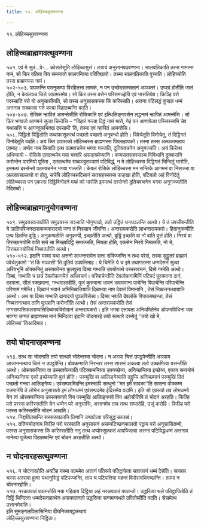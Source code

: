 ```yaml
---
title: १२. लोहिच्चसुत्तवण्णना

---
```

१२. लोहिच्चसुत्तवण्णना  


## लोहिच्चब्राह्मणवत्थुवण्णना

५०१. एवं मे सुतं…पे॰… कोसलेसूति लोहिच्चसुत्तं। तत्रायं अनुत्तानपदवण्णना। सालवतिकाति तस्स गामस्स नामं, सो किर वतिया विय समन्ततो सालपन्तिया परिक्खित्तो। तस्मा सालवतिकाति वुच्चति। लोहिच्चोति तस्स ब्राह्मणस्स नामं।  
५०२-५०३. पापकन्ति परानुकम्पा विरहितत्ता लामकं, न पन उच्छेदसस्सतानं अञ्ञतरं। उप्पन्नं होतीति जातं होति, न केवलञ्च चित्ते जातमत्तमेव। सो किर तस्स वसेन परिसमज्झेपि एवं भासतियेव। किञ्हि परो परस्साति परो यो अनुसासीयति, सो तस्स अनुसासकस्स किं करिस्सति। अत्तना पटिलद्धं कुसलं धम्मं अत्तनाव सक्कत्वा गरुं कत्वा विहातब्बन्ति वदति।  
५०४-४०७. रोसिकं न्हापितं आमन्तेसीति रोसिकाति एवं इत्थिलिङ्गवसेन लद्धनामं न्हापितं आमन्तेसि। सो किर भगवतो आगमनं सुत्वा चिन्तेसि – ‘‘विहारं गन्त्वा दिट्ठं नामं भारो, गेहं पन आणापेत्वा पस्सिस्सामि चेव यथासत्ति च आगन्तुकभिक्खं दस्सामी’’ति, तस्मा एवं न्हापितं आमन्तेसि।  
५०८. पिट्ठितो पिट्ठितोति कथाफासुकत्थं पच्छतो पच्छतो अनुबन्धो होति। विवेचेतूति विमोचेतु, तं दिट्ठिगतं विनोदेतूति वदति। अयं किर उपासको लोहिच्चस्स ब्राह्मणस्स पियसहायको। तस्मा तस्स अत्थकामताय एवमाह। अप्पेव नाम सियाति एत्थ पठमवचनेन भगवा गज्जति, दुतियवचनेन अनुगज्जति। अयं किरेत्थ अधिप्पायो – रोसिके एतदत्थमेव मया चत्तारि असङ्ख्येय्यानि। कप्पसतसहस्सञ्च विविधानि दुक्करानि करोन्तेन पारमियो पूरिता , एतदत्थमेव सब्बञ्ञुतञ्ञाणं पटिविद्धं, न मे लोहिच्चस्स दिट्ठिगतं भिन्दितुं भारोति, इममत्थं दस्सेन्तो पठमवचनेन भगवा गज्जति। केवलं रोसिके लोहिच्चस्स मम सन्तिके आगमनं वा निसज्जा वा अल्लापसल्लापो वा होतु, सचेपि लोहिच्चसदिसानं सतसहस्सस्स कङ्खा होति, पटिबलो अहं विनोदेतुं लोहिच्चस्स पन एकस्स दिट्ठिविनोदने मय्हं को भारोति इममत्थं दस्सेन्तो दुतियवचनेन भगवा अनुगज्जतीति वेदितब्बो।  


## लोहिच्चब्राह्मणानुयोगवण्णना

५०९. समुदयसञ्जातीति समुदयस्स सञ्जाति भोगुप्पादो, ततो उट्ठितं धनधञ्ञन्ति अत्थो। ये तं उपजीवन्तीति ये ञातिपरिजनदासकम्मकरादयो जना तं निस्साय जीवन्ति। अन्तरायकरोति लाभन्तरायकरो। हितानुकम्पीति एत्थ हितन्ति वुड्ढि। अनुकम्पतीति अनुकम्पी, इच्छतीति अत्थो, वुड्ढिं इच्छति वा नो वाति वुत्तं होति। निरयं वा तिरच्छानयोनिं वाति सचे सा मिच्छादिट्ठि सम्पज्जति, नियता होति, एकंसेन निरये निब्बत्तति, नो चे, तिरच्छानयोनियं निब्बत्ततीति अत्थो।  
५१०-५१२. इदानि यस्मा यथा अत्तनो लाभन्तरायेन सत्ता संविज्जन्ति न तथा परेसं, तस्मा सुट्ठुतरं ब्राह्मणं पवेचेतुकामो ‘‘तं किं मञ्ञसी’’ति दुतियं उपपत्तिमाह। ये चिमेति ये च इमे तथागतस्स धम्मदेसनं सुत्वा अरियभूमिं ओक्कमितुं असक्कोन्ता कुलपुत्ता दिब्बा गब्भाति उपयोगत्थे पच्चत्तवचनं, दिब्बे गब्भेति अत्थो। दिब्बा, गब्भाति च छन्नं देवलोकानमेतं अधिवचनं। परिपाचेन्तीति देवलोकगामिनिं पटिपदं पूरयमाना दानं, ददमाना, सीलं रक्खमाना, गन्धमालादीहि, पूजं कुरुमाना भावनं भावयमाना पाचेन्ति विपाचेन्ति परिपाचेन्ति परिणामं गमेन्ति। दिब्बानं भवानं अभिनिब्बत्तियाति दिब्बभवा नाम देवानं विमानानि , तेसं निब्बत्तनत्थायाति अत्थो। अथ वा दिब्बा गब्भाति दानादयो पुञ्ञविसेसा। दिब्बा भवाति देवलोके विपाकक्खन्धा, तेसं निब्बत्तनत्थाय तानि पुञ्ञानि करोन्तीति अत्थो। तेसं अन्तरायकरोति तेसं मग्गसम्पत्तिफलसम्पत्तिदिब्बभवविसेसानं अन्तरायकरो। इति भगवा एत्तावता अनियमितेनेव ओपम्मविधिना याव भवग्गा उग्गतं ब्राह्मणस्स मानं भिन्दित्वा इदानि चोदनारहे तयो सत्थारे दस्सेतुं ‘‘तयो खो मे, लोहिच्चा’’तिआदिमाह।  


## तयो चोदनारहवण्णना

५१३. तत्थ सा चोदनाति तयो सत्थारे चोदेन्तस्स चोदना। न अञ्ञा चित्तं उपट्ठपेन्तीति अञ्ञाय आजाननत्थाय चित्तं न उपट्ठपेन्ति। वोक्कम्माति निरन्तरं तस्स सासनं अकत्वा ततो उक्कमित्वा वत्तन्तीति अत्थो। ओसक्कन्तिया वा उस्सक्केय्याति पटिक्कमन्तिया उपगच्छेय्य, अनिच्छन्तिया इच्छेय्य, एकाय सम्पयोगं अनिच्छन्तिया एको इच्छेय्याति वुत्तं होति। परम्मुखिं वा आलिङ्गेय्याति दट्ठुम्पि अनिच्छमानं परम्मुखिं ठितं पच्छतो गन्त्वा आलिङ्गेय्य। एवंसम्पदमिदन्ति इमस्सापि सत्थुनो ‘‘मम इमे सावका’’ति सासना वोक्कम्म वत्तमानेपि ते लोभेन अनुसासतो इमं लोभधम्मं एवंसम्पदमेव ईदिसमेव वदामि। इति सो एवरूपो तव लोभधम्मो येन त्वं ओसक्कन्तिया उस्सक्कन्तो विय परम्मुखिं आलिङ्गन्तो विय अहोसीतिपि तं चोदनं अरहति। किञ्हि परो परस्स करिस्सतीति येन धम्मेन परे अनुसासि, अत्तानमेव ताव तत्थ सम्पादेहि, उजुं करोहि। किञ्हि परो परस्स करिस्सतीति चोदनं अरहति।  
५१४. निद्दायितब्बन्ति सस्सरूपकानि तिणानि उप्पाटेत्वा परिसुद्धं कातब्बं।  
५१५. ततियचोदनाय किञ्हि परो परस्साति अनुसासनं असम्पटिच्छनकालतो पट्ठाय परो अनुसासितब्बो, परस्स अनुसासकस्स किं करिस्सतीति ननु तत्थ अप्पोस्सुक्कतं आपज्जित्वा अत्तना पटिविद्धधम्मं अत्तनाव मानेत्वा पूजेत्वा विहातब्बन्ति एवं चोदनं अरहतीति अत्थो।  


## न चोदनारहसत्थुवण्णना

५१६. न चोदनारहोति अयञ्हि यस्मा पठममेव अत्तानं पतिरूपे पतिट्ठापेत्वा सावकानं धम्मं देसेति। सावका चस्स अस्सवा हुत्वा यथानुसिट्ठं पटिपज्जन्ति, ताय च पटिपत्तिया महन्तं विसेसमधिगच्छन्ति। तस्मा न चोदनारहोति।  
५१७. नरकपपातं पपतन्तोति मया गहिताय दिट्ठिया अहं नरकपपातं पपतन्तो। उद्धरित्वा थले पतिट्ठापितोति तं दिट्ठिं भिन्दित्वा धम्मदेसनाहत्थेन अपायपतनतो उद्धरित्वा सग्गमग्गथले ठपितोम्हीति वदति। सेसमेत्थ उत्तानमेवाति।  
इति सुमङ्गलविलासिनिया दीघनिकायट्ठकथायं  
लोहिच्चसुत्तवण्णना निट्ठिता।  